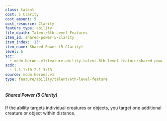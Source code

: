 ```yaml
---
class: talent
cost: 5 Clarity
cost_amount: 5
cost_resource: Clarity
feature_type: ability
file_dpath: Talent/6th-Level Features
item_id: shared-power-5-clarity
item_index: '13'
item_name: Shared Power (5 Clarity)
level: 6
scc:
  - mcdm.heroes.v1:feature.ability.talent.6th-level-feature:shared-power-5-clarity
scdc:
  - 1.1.1:10.2.1.3:13
source: mcdm.heroes.v1
type: feature/ability/talent/6th-level-feature
---
```


##### Shared Power (5 Clarity)

If the ability targets individual creatures or objects, you target one additional creature or object within distance.
